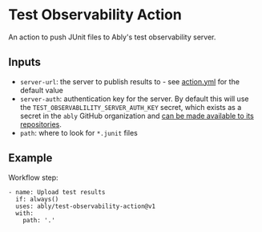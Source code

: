 # Test Observability Action

An action to push JUnit files to Ably's test observability server.

## Inputs

- `server-url`: the server to publish results to - see [action.yml](./action.yml) for the default value
- `server-auth`: authentication key for the server. By default this will use the `TEST_OBSERVABLILITY_SERVER_AUTH_KEY` secret, which exists as a secret in the `ably` GitHub organization and [can be made available to its repositories](https://docs.github.com/en/actions/using-workflows/sharing-workflows-secrets-and-runners-with-your-organization#sharing-secrets-within-an-organization).
- `path`: where to look for `*.junit` files

## Example

Workflow step:

```
- name: Upload test results
  if: always()
  uses: ably/test-observability-action@v1
  with:
    path: '.'
```
